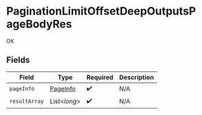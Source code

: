 # PaginationLimitOffsetDeepOutputsPageBodyRes

OK


## Fields

| Field                                           | Type                                            | Required                                        | Description                                     |
| ----------------------------------------------- | ----------------------------------------------- | ----------------------------------------------- | ----------------------------------------------- |
| `pageInfo`                                      | [PageInfo](../../models/operations/PageInfo.md) | :heavy_check_mark:                              | N/A                                             |
| `resultArray`                                   | List\<*long*>                                   | :heavy_check_mark:                              | N/A                                             |